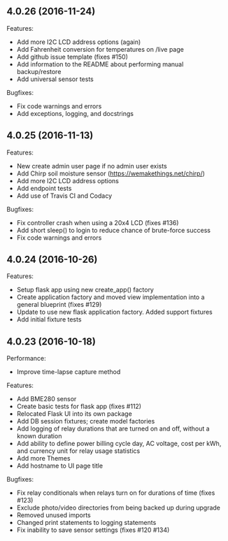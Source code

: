 ## 4.0.26 (2016-11-24)

Features:

  - Add more I2C LCD address options (again)
  - Add Fahrenheit conversion for temperatures on /live page
  - Add github issue template (fixes #150)
  - Add information to the README about performing manual backup/restore
  - Add universal sensor tests

Bugfixes:

  - Fix code warnings and errors
  - Add exceptions, logging, and docstrings

## 4.0.25 (2016-11-13)

Features:

  - New create admin user page if no admin user exists
  - Add Chirp soil moisture sensor (https://wemakethings.net/chirp/)
  - Add more I2C LCD address options
  - Add endpoint tests
  - Add use of Travis CI and Codacy

Bugfixes:

  - Fix controller crash when using a 20x4 LCD (fixes #136)
  - Add short sleep() to login to reduce chance of brute-force success
  - Fix code warnings and errors

## 4.0.24 (2016-10-26)

Features:

  - Setup flask app using new create_app() factory
  - Create application factory and moved view implementation into a general blueprint (fixes #129)
  - Update to use new flask application factory. Added support fixtures
  - Add initial fixture tests

## 4.0.23 (2016-10-18)

Performance:

  - Improve time-lapse capture method

Features:

  - Add BME280 sensor
  - Create basic tests for flask app (fixes #112)
  - Relocated Flask UI into its own package
  - Add DB session fixtures; create model factories
  - Add logging of relay durations that are turned on and off, without a known duration
  - Add ability to define power billing cycle day, AC voltage, cost per kWh, and currency unit for relay usage statistics
  - Add more Themes
  - Add hostname to UI page title

Bugfixes:

  - Fix relay conditionals when relays turn on for durations of time (fixes #123)
  - Exclude photo/video directories from being backed up during upgrade
  - Removed unused imports
  - Changed print statements to logging statements
  - Fix inability to save sensor settings (fixes #120 #134)
